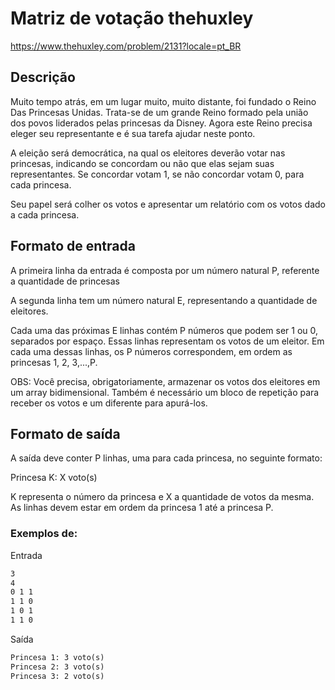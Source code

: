 # Matriz de votação thehuxley
https://www.thehuxley.com/problem/2131?locale=pt_BR
## Descrição

Muito tempo atrás, em um lugar muito, muito distante, foi fundado o Reino Das Princesas Unidas. Trata-se de um grande Reino formado pela união dos povos liderados pelas princesas da Disney. Agora este Reino precisa eleger seu representante e é sua tarefa ajudar neste ponto.

A eleição será democrática, na qual os eleitores deverão votar nas princesas, indicando se concordam ou não que elas sejam suas representantes. Se concordar votam 1, se não concordar votam 0, para cada princesa.

Seu papel será colher os votos e apresentar um relatório com os votos dado a cada princesa.

## Formato de entrada

A primeira linha da entrada é composta por um número natural P, referente a quantidade de princesas

A segunda linha tem um número natural E, representando a quantidade de eleitores.

Cada uma das próximas E linhas contém P números que podem ser 1 ou 0, separados por espaço. Essas linhas representam os votos de um eleitor. Em cada uma dessas linhas, os P números correspondem, em ordem as princesas 1, 2, 3,...,P.

OBS: Você precisa, obrigatoriamente, armazenar os votos dos eleitores em um array bidimensional. Também é necessário um bloco de repetição para receber os votos e um diferente para apurá-los.

## Formato de saída

A saída deve conter P linhas, uma para cada princesa, no seguinte formato:

Princesa K: X voto(s)

K representa o número da princesa e X a quantidade de votos da mesma. As linhas devem estar em ordem da princesa 1 até a princesa P.

### Exemplos de:

Entrada
```txt
3
4
0 1 1
1 1 0
1 0 1
1 1 0
```
Saída
```txt
Princesa 1: 3 voto(s)
Princesa 2: 3 voto(s)
Princesa 3: 2 voto(s)
```
